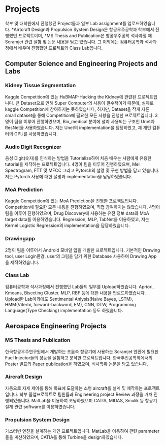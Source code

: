 # Projects

학부 및 대학원에서 진행했던 Project들과 일부 Lab assignment를 업로드하였습니다.
*Airtcraft Design과 Propulsion System Design은 항공우주공학과 학부에서 진행했던 프로젝트이며,
*MS Thesis and Publication은 항공우주공학 석사과정 때 Scramjet 관련 실험 및 논문 내용을 담고 있습니다.
그 이외에는 컴퓨터공학과 석사과정에서 배우며 진행했던 프로젝트와 Class Lab입니다.

## Computer Science and Engineering Projects and Labs

### Kidney Tissue Segmentation
Kaggle Competition에 있는 HuBMAP-Hacking the Kidney에 관련된 프로젝트입니다.
큰 Dataset으로 인해 Super Computer의 사용이 필수적이기 때문에, 실제로 kaggle Competition에 참여하지는 못하였습니다,
하지만, Dataset을 작게 자른 small dataset을 통해 Competition에 필요한 모든 사항을 진행한 프로젝트입니다.
3 명이 팀을 이루어 진행하였으며, Bio_medical 분야에 널리 사용되는 구조인 Unet과 ResNet을 사용하였습니다.
저는 Unet의 implementation을 담당하였고, 제 개인 컴퓨터의 GPU를 사용하였습니다. 

### Audio Digit Recognizer
음성 Digit(숫자)를 인식하는 방법을 Tutorialize하여 처음 배우는 사람에게 유용한 tutorial을 제작하는 프로젝트입니다. 
4명이 팀을 이루어 진행하였으며, Mel Spectrogram, FTT 및 MFCC 그리고 Pytorch의 설명 및 구현 방법을 담고 있습니다.
저는 Pytorch 사용에 대한 설명과 implementation을 담당하였습니다.

### MoA Prediction
Kaggle Competition에 있는 MoA Prediction을 진행한 프로젝트입니다.
Competition에 필요한 모든 내용을 진행하였으며, 직접 참여하지는 않았습니다.
4명이 팀을 이루어 진행하였으며, Drug Discovery에 사용하는 유전 정보 data와 MoA target data를 이용하였습니다.
Regression, MLP, TabNet을 이용하였고, 저는 Kernel Logistic Regression의 implementation을 담당하였습니다.

### Drawingapp
2명이 팀을 이루어서 Android 모바일 앱을 개발한 프로젝트입니다.
기본적인 Drawing tool, user Login환경, user의 그림을 담기 위한 Database 사용하여 Drawing App을 제작하였습니다.

### Class Lab
컴퓨터공학과 석사과정에서 진행했던 Lab들의 일부를 Upload하였습니다. 
Apriori, Kmeans, Bisecting Cluster, MLP, RBF 등에 대한 내용을 업로드하였습니다.
Upload한 Lab이외에도 Sentimental Anlysis(Naive Bayes, LSTM), HMM(Viterbi, forward-backword, EM), CNN, DTW, Programming Language(Type Checking) implementation 등도 하였습니다. 

## Aerospace Engineering Projects

### MS Thesis and Publication
한국항공우주연구원에서 개발하는 초음속 항공기에 사용하는 Scramjet 엔진에 필요한 Fuel Injector들의 성능을 실험하고 분석한 프로젝트입니다.
한국추진공학회에서의 Poster 발표와 Paper publication을 하였으며, 석사학위 논문을 담고 있습니다.  

### Aircraft Design
자동으로 자세 제어를 통해 목표에 도달하는 소형 aircraft를 설계 및 제작하는 프로젝트입니다. 
학부 졸업프로젝트로 팀원들과 Engineering project Review 과정을 거쳐 진행되었습니다.
MatLab을 이용하여 코딩하였으며 CATIA, MIDAS, Smulik 등 항공기 설계 관련 software를 이용하였습니다.

### Propulsion System Design
가스터빈 엔진을 설계하는 개인 프로젝트입니다.
MatLab을 이용하여 관련 parameter들을 계산하였으며, CATIA를 통해 Turbine을 design하였습니다.

 
